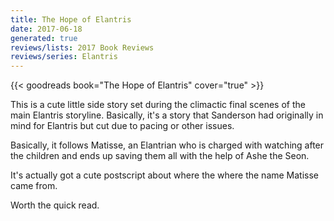 ```yaml
---
title: The Hope of Elantris
date: 2017-06-18
generated: true
reviews/lists: 2017 Book Reviews
reviews/series: Elantris
---
```

{{< goodreads book="The Hope of Elantris" cover="true" >}}

This is a cute little side story set during the climactic final scenes of the main Elantris storyline. Basically, it's a story that Sanderson had originally in mind for Elantris but cut due to pacing or other issues.  

Basically, it follows Matisse, an Elantrian who is charged with watching after the children and ends up saving them all with the help of Ashe the Seon.  

<!--more-->

It's actually got a cute postscript about where the where the name Matisse came from.  

Worth the quick read.


